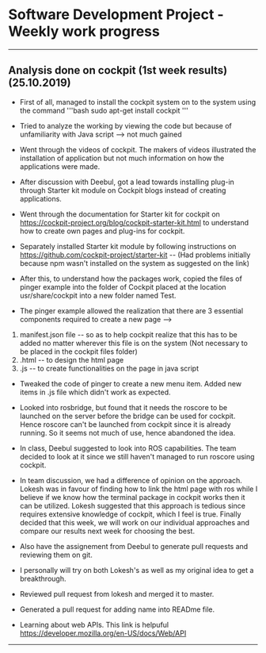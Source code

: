 # Software Development Project - Weekly work progress
-----------------------------------------------------------------------------------------------
Analysis done on cockpit (1st week results) (25.10.2019)
-----------------------------------------------------------------------------------------------

* First of all, managed to install the cockpit system on to the system using the command
'''bash
sudo apt-get install cockpit
'''

* Tried to analyze the working by viewing the code but because of unfamiliarity with Java script --> not much gained

* Went through the videos of cockpit. The makers of videos illustrated the installation of application but not much information on how the applications were made.

* After discussion with Deebul, got a lead towards installing plug-in through Starter kit module on Cockpit blogs instead of creating applications.

* Went through the documentation for Starter kit for cockpit on https://cockpit-project.org/blog/cockpit-starter-kit.html to understand how to create own pages and plug-ins for cockpit.

* Separately installed Starter kit module by following instructions on https://github.com/cockpit-project/starter-kit
-- (Had problems  initially because npm wasn't installed on the system as suggested on the link)

* After this, to understand how the packages work, copied the files of pinger example into the folder of Cockpit placed at the location usr/share/cockpit into a new folder named Test.

* The pinger example allowed the realization that there are 3 essential components required to create a new page -->
1. manifest.json file -- so as to help cockpit realize that this has to be added no matter wherever this file is on the system (Not necessary to be placed in the cockpit files folder)
2. <plugin>.html -- to design the html page
3. <plugin>.js  -- to create functionalities on the page in java script

* Tweaked the code of pinger to create a new menu item. Added new items in .js file which didn't work as expected.

* Looked into rosbridge, but found that it needs the roscore to be launched on the server before the bridge can be used for cockpit. Hence roscore can't be launched from cockpit since it is already running. So it seems not much of use, hence abandoned the idea.

* In class, Deebul suggested to look into ROS capabilities. The team decided to look at it since we still haven't managed to run roscore using cockpit.

* In team discussion, we had a difference of opinion on the approach. Lokesh was in favour of finding how to link the html page with ros while I believe if we know how the terminal package in cockpit works then it can be utilized. Lokesh suggested that this approach is tedious since requires extensive knowledge of cockpit, which I feel is true. Finally decided that this week, we will work on our individual approaches and compare our results next week for choosing the best.

* Also have the assignement from Deebul to generate pull requests and reviewing them on git.

* I personally will try on both Lokesh's as well as my original idea to get a breakthrough.

* Reviewed pull request from lokesh and merged it to master.

* Generated a pull request for adding name into READme file.

* Learning about web APIs. This link is helpuful https://developer.mozilla.org/en-US/docs/Web/API

-------------------------------------------------------------------------------------------------
